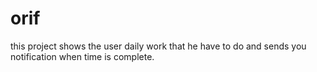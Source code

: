 # orif
this project shows the user daily work that he have to do and sends you notification when time is complete. 
